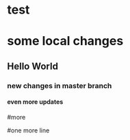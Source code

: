 # test
# some local changes
## Hello World

### new changes in master branch

#### even more updates

#more

#one more line